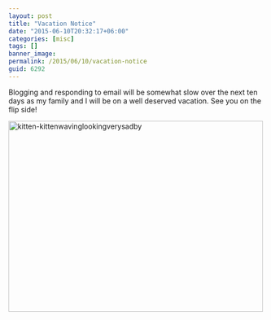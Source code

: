 ```yaml
---
layout: post
title: "Vacation Notice"
date: "2015-06-10T20:32:17+06:00"
categories: [misc]
tags: []
banner_image: 
permalink: /2015/06/10/vacation-notice
guid: 6292
---
```


Blogging and responding to email will be somewhat slow over the next ten days as my family and I will be on a well deserved vacation. See you on the flip side!

<img src="https://static.raymondcamden.com/images/wp-content/uploads/2015/06/kitten-kittenwavinglookingverysadby.jpg" alt="kitten-kittenwavinglookingverysadby" width="500" height="375" class="aligncenter size-full wp-image-6293" />